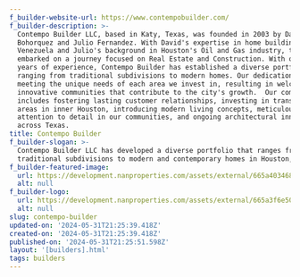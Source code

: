 ```yaml
---
f_builder-website-url: https://www.contempobuilder.com/
f_builder-description: >-
  Contempo Builder LLC, based in Katy, Texas, was founded in 2003 by David
  Bohorquez and Julio Fernandez. With David's expertise in home building from
  Venezuela and Julio's background in Houston's Oil and Gas industry, they
  embarked on a journey focused on Real Estate and Construction. With over 20
  years of experience, Contempo Builder has established a diverse portfolio,
  ranging from traditional subdivisions to modern homes. Our dedication lies in
  meeting the unique needs of each area we invest in, resulting in welcoming and
  innovative communities that contribute to the city's growth. ​ Our commitment
  includes fostering lasting customer relationships, investing in transitional
  areas in inner Houston, introducing modern living concepts, meticulous
  attention to detail in our communities, and ongoing architectural innovation
  across Texas.
title: Contempo Builder
f_builder-slogan: >-
  Contempo Builder LLC has developed a diverse portfolio that ranges from
  traditional subdivisions to modern and contemporary homes in Houston, TX.
f_builder-featured-image:
  url: https://development.nanproperties.com/assets/external/665a4034680d5361bbd31cd4_contempo.jpeg
  alt: null
f_builder-logo:
  url: https://development.nanproperties.com/assets/external/665a3f6e50f365b5aff1bb51_logo_contempo-fullcolor.png
  alt: null
slug: contempo-builder
updated-on: '2024-05-31T21:25:39.418Z'
created-on: '2024-05-31T21:25:39.418Z'
published-on: '2024-05-31T21:25:51.598Z'
layout: '[builders].html'
tags: builders
---
```



